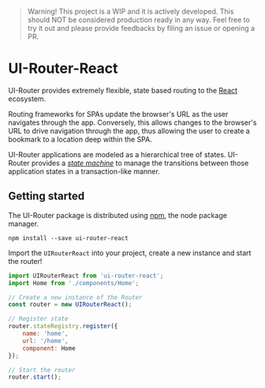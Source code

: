 > Warning! This project is a WIP and it is actively developed. This should NOT be considered production ready in any way.
> Feel free to try it out and please provide feedbacks by filing an issue or opening a PR.

# UI-Router-React
UI-Router provides extremely flexible, state based routing to the [React](https://facebook.github.io/react/) ecosystem.

Routing frameworks for SPAs update the browser's URL as the user navigates through the app.  Conversely, this allows
changes to the browser's URL to drive navigation through the app, thus allowing the user to create a bookmark to a 
location deep within the SPA.

UI-Router applications are modeled as a hierarchical tree of states. UI-Router provides a
[*state machine*](https://en.wikipedia.org/wiki/Finite-state_machine) to manage the transitions between those
application states in a transaction-like manner.

## Getting started
The UI-Router package is distributed using [npm](https://www.npmjs.com/), the node package manager.

```
npm install --save ui-router-react
```

Import the `UIRouterReact` into your project, create a new instance and start the router!
```javascript
import UIRouterReact from 'ui-router-react';
import Home from './components/Home';

// Create a new instance of the Router
const router = new UIRouterReact();

// Register state
router.stateRegistry.register({
	name: 'home',
	url: '/home',
	component: Home
});

// Start the router
router.start();
```